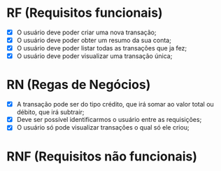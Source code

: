 # RF (Requisitos funcionais)

- [X] O usuário deve poder criar uma nova transação;
- [X] O usuário deve poder obter um resumo da sua conta;
- [X] O usuário deve poder listar todas as transações que ja fez;
- [X] O usuário deve poder visualizar uma transação única;

# RN (Regas de Negócios)

- [X] A transação pode ser do tipo crédito, que irá somar ao valor total ou débito, que irá subtrair;
- [X] Deve ser possível identificarmos o usuário entre as requisições;
- [X] O usuário só pode visualizar transações o qual só ele criou;

# RNF (Requisitos não funcionais)